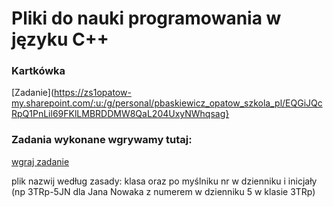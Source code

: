 # Pliki do nauki programowania w języku C++

### Kartkówka
[Zadanie](https://zs1opatow-my.sharepoint.com/:u:/g/personal/pbaskiewicz_opatow_szkola_pl/EQGiJQcRpQ1PnLil69FKlLMBRDDMW8QaL204UxyNWhqsag}

### Zadania wykonane wgrywamy tutaj:
[wgraj zadanie](https://zs1opatow-my.sharepoint.com/:f:/g/personal/pbaskiewicz_opatow_szkola_pl/EpU54XkFFb9Go10i5smGf8YBvY6NCDO-82ICT8t8OuyZMg)

plik nazwij według zasady: klasa oraz po myślniku nr w dzienniku i inicjały (np 3TRp-5JN dla Jana Nowaka z numerem w dzienniku 5 w klasie 3TRp)
